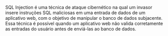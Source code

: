 

SQL Injection é uma técnica de ataque cibernético na qual um invasor insere instruções SQL  maliciosas em uma entrada de dados de um aplicativo web, com o objetivo de manipular o banco de dados subjacente. Essa técnica é possível quando um aplicativo web não valida corretamente as entradas do usuário antes de enviá-las ao banco de dados. 